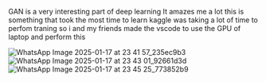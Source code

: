 GAN is a very interesting part of deep learning 
It amazes me a lot 
this is something that took the most time to learn 
kaggle was taking a lot of time to perfom traning so i and  my friends made the vscode to use the GPU of laptop and perform this

![WhatsApp Image 2025-01-17 at 23 41 57_235ec9b3](https://github.com/user-attachments/assets/270cb20f-0d35-4f7d-b81a-794ed670f9d7)
![WhatsApp Image 2025-01-17 at 23 43 01_92661d3d](https://github.com/user-attachments/assets/fec702bf-ba49-4d43-89b4-8f5c36a79018)
![WhatsApp Image 2025-01-17 at 23 45 25_773852b9](https://github.com/user-attachments/assets/6e67a309-c795-49ca-963c-63cd6b94674d)

